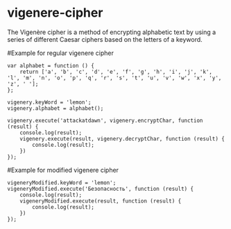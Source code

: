 vigenere-cipher
===============

The Vigenère cipher is a method of encrypting alphabetic text by using a series of different Caesar ciphers based on the letters of a keyword.

#Example for regular vigenere cipher
```
var alphabet = function () {
    return ['a', 'b', 'c', 'd', 'e', 'f', 'g', 'h', 'i', 'j', 'k', 'l', 'm', 'n', 'o', 'p', 'q', 'r', 's', 't', 'u', 'v', 'w', 'x', 'y', 'z', ' '];
};

vigenery.keyWord = 'lemon';
vigenery.alphabet = alphabet();

vigenery.execute('attackatdawn', vigenery.encryptChar, function (result) {
    console.log(result);
    vigenery.execute(result, vigenery.decryptChar, function (result) {
        console.log(result);
    })
});
```
#Example for modified vigenere cipher
```
vigeneryModified.keyWord = 'lemon';
vigeneryModified.execute('Безопасность', function (result) {
    console.log(result);
    vigeneryModified.execute(result, function (result) {
        console.log(result);
    })
});
```

